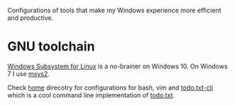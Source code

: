 Configurations of tools that make my Windows experience more efficient and productive.

# GNU toolchain
[Windows Subsystem for Linux](https://msdn.microsoft.com/en-us/commandline/wsl/about) is a no-brainer on Windows 10. On Windows 7 I use [msys2](http://www.msys2.org/).

Check [home](/home) direcotry for configurations for bash, vim and [todo.txt-cli](https://github.com/todotxt/todo.txt-cli/wiki/Tips-and-Tricks) which is a cool command line implementation of [todo.txt](http://todotxt.org/).
